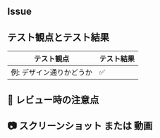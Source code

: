 ## Issue

<!-- 関連しているIssueのURLを"ここ"に close {Issue番号} の形式で添付してください -->

## テスト観点とテスト結果

| テスト観点               | テスト結果 |
| ------------------------ | ---------- |
| 例: デザイン通りかどうか | ✅         |

## 🚨 レビュー時の注意点

<!-- レビュアーが特に注目すべき箇所や、理解するのが難しい可能性のある部分があれば記載します -->

## 📷 スクリーンショット または 動画

<!-- UIの変更などがある場合は、スクリーンショットや動画を貼ってください -->
<!-- 変更前と変更後の両方のスクリーンショットまたは動画が添付されているとありがたいです -->
